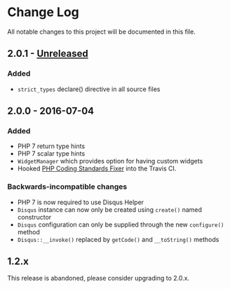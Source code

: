 # Change Log
All notable changes to this project will be documented in this file.

## 2.0.1 - [Unreleased]
### Added
- `strict_types` declare() directive in all source files

## 2.0.0 - 2016-07-04
### Added
- PHP 7 return type hints
- PHP 7 scalar type hints
- `WidgetManager` which provides option for having custom widgets
- Hooked [PHP Coding Standards Fixer](http://cs.sensiolabs.org/) into the Travis CI.

### Backwards-incompatible changes
- PHP 7 is now required to use Disqus Helper
- `Disqus` instance can now only be created using `create()` named constructor
- `Disqus` configuration can only be supplied through the new `configure()` method
- `Disqus::__invoke()` replaced by `getCode()` and `__toString()` methods

## 1.2.x
This release is abandoned, please consider upgrading to 2.0.x.

[Unreleased]: https://github.com/nikolaposa/disqus-helper/compare/2.0.0...HEAD